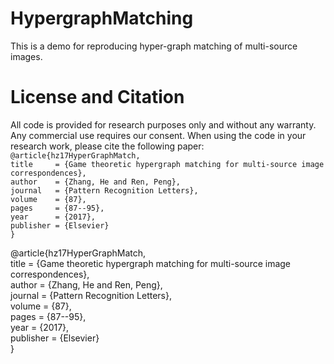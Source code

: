 # HypergraphMatching
This is a demo for reproducing hyper-graph matching of multi-source images.

# License and Citation
All code is provided for research purposes only and without any warranty. Any commercial use requires our consent. When using the code in your research work, please cite the following paper: <br>
`@article{hz17HyperGraphMatch,` <br>
  `title     = {Game theoretic hypergraph matching for multi-source image correspondences},` <br>
  `author    = {Zhang, He and Ren, Peng},` <br>
  `journal   = {Pattern Recognition Letters},` <br>
  `volume    = {87},` <br>
  `pages     = {87--95},` <br>
  `year      = {2017},` <br>
  `publisher = {Elsevier}` <br>
`}` <br>

@article{hz17HyperGraphMatch, <br>
  title     = {Game theoretic hypergraph matching for multi-source image correspondences}, <br>
  author    = {Zhang, He and Ren, Peng}, <br>
  journal   = {Pattern Recognition Letters}, <br>
  volume    = {87}, <br>
  pages     = {87--95}, <br>
  year      = {2017}, <br>
  publisher = {Elsevier} <br>
} <br>

